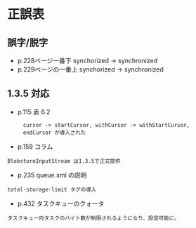# 正誤表 #
## 誤字/脱字 ##

  * p.228ページ一番下   synchorized -> synchronized
  * p.229ページの一番上 synchorized -> synchronized
## 1.3.5 対応 ##
  * p.115  表 6.2
```
     cursor -> startCursor, withCursor -> withStartCursor, 
     endCursor が導入された
```

  * p.159 コラム
```
BlobstoreInputStream は1.3.5で正式提供
```

  * p.235 queue.xml の説明
```
total-storage-limit タグの導入
```

  * p.432 タスクキューのクォータ
```
タスクキュー内タスクのバイト数が制限されるようになり、設定可能に。
```